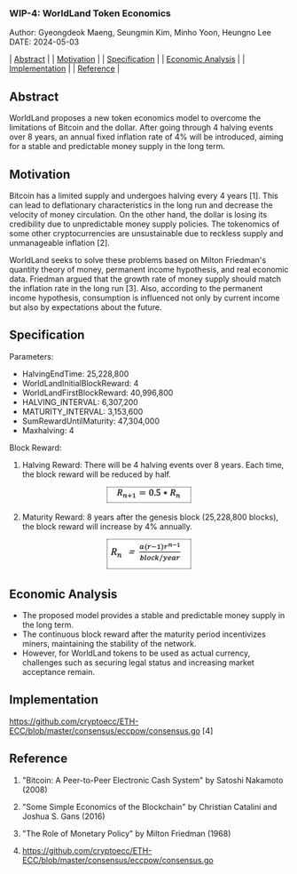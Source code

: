 ### WIP-4: WorldLand Token Economics

Author: Gyeongdeok Maeng, Seungmin Kim, Minho Yoon, Heungno Lee
DATE: 2024-05-03

| [Abstract](#abstract) |
| [Motivation](#motivation) |
| [Specification](#specification) |
| [Economic Analysis](#economic-analysis) |
| [Implementation](#implementation) |
| [Reference](#reference) |


## Abstract
WorldLand proposes a new token economics model to overcome the limitations of Bitcoin and the dollar. After going through 4 halving events over 8 years, an annual fixed inflation rate of 4% will be introduced, aiming for a stable and predictable money supply in the long term.

## Motivation
Bitcoin has a limited supply and undergoes halving every 4 years [1]. This can lead to deflationary characteristics in the long run and decrease the velocity of money circulation. On the other hand, the dollar is losing its credibility due to unpredictable money supply policies. The tokenomics of some other cryptocurrencies are unsustainable due to reckless supply and unmanageable inflation [2].

WorldLand seeks to solve these problems based on Milton Friedman's quantity theory of money, permanent income hypothesis, and real economic data. Friedman argued that the growth rate of money supply should match the inflation rate in the long run [3]. Also, according to the permanent income hypothesis, consumption is influenced not only by current income but also by expectations about the future.

## Specification
Parameters:
- HalvingEndTime: 25,228,800
- WorldLandInitialBlockReward: 4
- WorldLandFirstBlockReward: 40,996,800
- HALVING_INTERVAL: 6,307,200
- MATURITY_INTERVAL: 3,153,600
- SumRewardUntilMaturity: 47,304,000
- Maxhalving: 4

Block Reward:
1. Halving Reward: There will be 4 halving events over 8 years. Each time, the block reward will be reduced by half.
<p align="center">
  <img src="../assets/wip-4/reward1.png" alt="alt text" style="width:30%;">
</p>


2. Maturity Reward: 8 years after the genesis block (25,228,800 blocks), the block reward will increase by 4% annually.
<p align="center">
  <img src="../assets/wip-4/reward2.png" alt="alt text" style="width:30%;">
</p>


## Economic Analysis
- The proposed model provides a stable and predictable money supply in the long term.
- The continuous block reward after the maturity period incentivizes miners, maintaining the stability of the network.
- However, for WorldLand tokens to be used as actual currency, challenges such as securing legal status and increasing market acceptance remain.

## Implementation
https://github.com/cryptoecc/ETH-ECC/blob/master/consensus/eccpow/consensus.go [4]



## Reference

1. "Bitcoin: A Peer-to-Peer Electronic Cash System" by Satoshi Nakamoto (2008)

2. "Some Simple Economics of the Blockchain" by Christian Catalini and Joshua S. Gans (2016)

3. "The Role of Monetary Policy" by Milton Friedman (1968)

4. https://github.com/cryptoecc/ETH-ECC/blob/master/consensus/eccpow/consensus.go